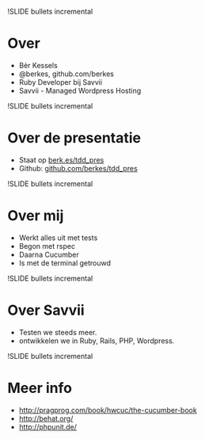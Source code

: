 !SLIDE bullets incremental
# Over #

* Bèr Kessels
* @berkes, github.com/berkes
* Ruby Developer bij Savvii
* Savvii - Managed Wordpress Hosting

!SLIDE bullets incremental
# Over de presentatie #
* Staat op [berk.es/tdd_pres](http://berk.es/tdd_pres)
* Github: [github.com/berkes/tdd_pres](http://github.com/berkes/tdd_pres)

!SLIDE bullets incremental
# Over mij #

* Werkt alles uit met tests
* Begon met rspec
* Daarna Cucumber
* Is met de terminal getrouwd

!SLIDE bullets incremental
# Over Savvii #

* Testen we steeds meer.
* ontwikkelen we in Ruby, Rails, PHP, Wordpress.

!SLIDE bullets incremental
# Meer info
* http://pragprog.com/book/hwcuc/the-cucumber-book
* http://behat.org/
* http://phpunit.de/
